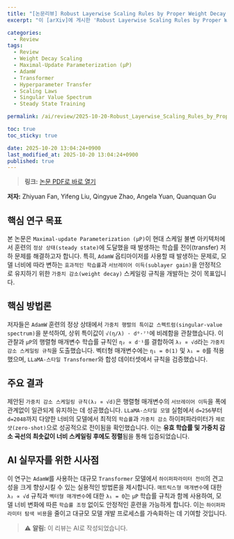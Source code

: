 ```yaml
---
title: "[논문리뷰] Robust Layerwise Scaling Rules by Proper Weight Decay Tuning"
excerpt: "이 [arXiv]에 게시한 'Robust Layerwise Scaling Rules by Proper Weight Decay Tuning' 논문에 대한 자세한 리뷰입니다."

categories:
  - Review
tags:
  - Review
  - Weight Decay Scaling
  - Maximal-Update Parameterization (µP)
  - AdamW
  - Transformer
  - Hyperparameter Transfer
  - Scaling Laws
  - Singular Value Spectrum
  - Steady State Training

permalink: /ai/review/2025-10-20-Robust_Layerwise_Scaling_Rules_by_Proper_Weight_Decay_Tuning/

toc: true
toc_sticky: true

date: 2025-10-20 13:04:24+0900
last_modified_at: 2025-10-20 13:04:24+0900
published: true
---
```

> **링크:** [논문 PDF로 바로 열기](https://arxiv.org/abs/2510.15262)

**저자:** Zhiyuan Fan, Yifeng Liu, Qingyue Zhao, Angela Yuan, Quanquan Gu



## 핵심 연구 목표
본 논문은 `Maximal-update Parameterization (µP)`이 현대 스케일 불변 아키텍처에서 훈련의 `정상 상태(steady state)`에 도달했을 때 발생하는 학습률 전이(transfer) 저하 문제를 해결하고자 합니다. 특히, `AdamW` 옵티마이저를 사용할 때 발생하는 문제로, 모델 너비에 따라 변하는 `효과적인 학습률`과 `서브레이어 이득(sublayer gain)`을 안정적으로 유지하기 위한 `가중치 감소(weight decay)` 스케일링 규칙을 개발하는 것이 목표입니다.

## 핵심 방법론
저자들은 `AdamW` 훈련의 정상 상태에서 `가중치 행렬의 특이값 스펙트럼(singular-value spectrum)`을 분석하여, 상위 특이값이 `√(η/λ) · d⁰·⁷⁵`에 비례함을 관찰했습니다. 이 관찰과 `µP`의 행렬형 매개변수 학습률 규칙인 `η₂ ∝ d⁻¹`를 결합하여 `λ₂ ∝ √d`라는 `가중치 감소 스케일링 규칙`을 도출했습니다. 벡터형 매개변수에는 `η₁ = Θ(1)` 및 `λ₁ = 0`를 적용했으며, `LLaMA-스타일 Transformer`와 합성 데이터셋에서 규칙을 검증했습니다.

## 주요 결과
제안된 `가중치 감소 스케일링 규칙(λ₂ ∝ √d)`은 행렬형 매개변수의 `서브레이어 이득`을 폭에 관계없이 일관되게 유지하는 데 성공했습니다. `LLaMA-스타일 모델` 실험에서 `d=256`부터 `d=2048`까지 다양한 너비의 모델에서 최적의 `학습률`과 `가중치 감소` 하이퍼파라미터가 `제로샷(zero-shot)`으로 성공적으로 전이됨을 확인했습니다. 이는 **유효 학습률 및 가중치 감소 곡선의 최솟값이 너비 스케일링 후에도 정렬**됨을 통해 입증되었습니다.

## AI 실무자를 위한 시사점
이 연구는 `AdamW`를 사용하는 대규모 `Transformer` 모델에서 `하이퍼파라미터 전이`의 견고성을 크게 향상시킬 수 있는 실용적인 방법론을 제시합니다. `매트릭스형 매개변수`에 대한 `λ₂ ∝ √d` 규칙과 `벡터형 매개변수`에 대한 `λ₁ = 0`는 `µP` 학습률 규칙과 함께 사용하여, 모델 너비 변화에 따른 `학습률 조정` 없이도 안정적인 훈련을 가능하게 합니다. 이는 `하이퍼파라미터 탐색 비용`을 줄이고 대규모 모델 개발 프로세스를 가속화하는 데 기여할 것입니다.

> ⚠️ **알림:** 이 리뷰는 AI로 작성되었습니다.